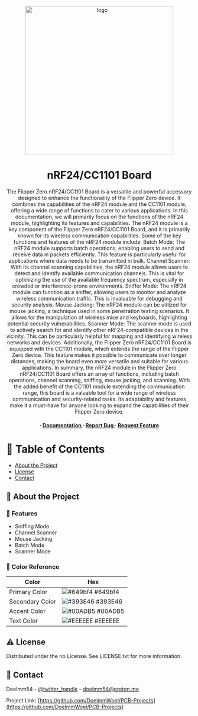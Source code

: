 <div align='center'>

<img src=https://i.imgur.com/zt75BBB.jpeg alt="logo" width=400 height=401 />

<h1>nRF24/CC1101 Board</h1>
<p>The Flipper Zero nRF24/CC1101 Board is a versatile and powerful accessory designed to enhance the functionality of the Flipper Zero device. It combines the capabilities of the nRF24 module and the CC1101 module, offering a wide range of functions to cater to various applications. In this documentation, we will primarily focus on the functions of the nRF24 module, highlighting its features and capabilities. The nRF24 module is a key component of the Flipper Zero nRF24/CC1101 Board, and it is primarily known for its wireless communication capabilities. Some of the key functions and features of the nRF24 module include: Batch Mode: The nRF24 module supports batch operations, enabling users to send and receive data in packets efficiently. This feature is particularly useful for applications where data needs to be transmitted in bulk. Channel Scanner: With its channel scanning capabilities, the nRF24 module allows users to detect and identify available communication channels. This is vital for optimizing the use of the available frequency spectrum, especially in crowded or interference-prone environments. Sniffer Mode: The nRF24 module can function as a sniffer, allowing users to monitor and analyze wireless communication traffic. This is invaluable for debugging and security analysis. Mouse Jacking: The nRF24 module can be utilized for mouse jacking, a technique used in some penetration testing scenarios. It allows for the manipulation of wireless mice and keyboards, highlighting potential security vulnerabilities. Scanner Mode: The scanner mode is used to actively search for and identify other nRF24-compatible devices in the vicinity. This can be particularly helpful for mapping and identifying wireless networks and devices. Additionally, the Flipper Zero nRF24/CC1101 Board is equipped with the CC1101 module, which extends the range of the Flipper Zero device. This feature makes it possible to communicate over longer distances, making the board even more versatile and suitable for various applications. In summary, the nRF24 module in the Flipper Zero nRF24/CC1101 Board offers an array of functions, including batch operations, channel scanning, sniffing, mouse jacking, and scanning. With the added benefit of the CC1101 module extending the communication range, this board is a valuable tool for a wide range of wireless communication and security-related tasks. Its adaptability and features make it a must-have for anyone looking to expand the capabilities of their Flipper Zero device.</p>

<h4> <span> · </span> <a href="https://github.com/Doelmm/Flipper Zero nRF24/CC1101 Board Doccumentation/blob/master/README.md"> Documentation </a> <span> · </span> <a href="https://github.com/Doelmm/Flipper Zero nRF24/CC1101 Board Doccumentation/issues"> Report Bug </a> <span> · </span> <a href="https://github.com/Doelmm/Flipper Zero nRF24/CC1101 Board Doccumentation/issues"> Request Feature </a> </h4>


</div>

# :notebook_with_decorative_cover: Table of Contents

- [About the Project](#star2-about-the-project)
- [License](#warning-license)
- [Contact](#handshake-contact)


## :star2: About the Project

### :dart: Features
- Sniffing Mode
- Channel Scanner
- Mouse Jacking
- Batch Mode
- Scanner Mode


### :art: Color Reference
| Color | Hex |
| --------------- | ---------------------------------------------------------------- |
| Primary Color | ![#649bf4](https://via.placeholder.com/10/649bf4?text=+) #649bf4 |
| Secondary Color | ![#393E46](https://via.placeholder.com/10/393E46?text=+) #393E46 |
| Accent Color | ![#00ADB5](https://via.placeholder.com/10/00ADB5?text=+) #00ADB5 |
| Text Color | ![#EEEEEE](https://via.placeholder.com/10/EEEEEE?text=+) #EEEEEE |

## :warning: License

Distributed under the no License. See LICENSE.txt for more information.

## :handshake: Contact

Doelmm54 - [@twitter_handle](https://twitter.com/Doelmm_54) - doelmm54@proton.me

Project Link: [https://github.com/DoelmmWoel/PCB-Projects](https://github.com/DoelmmWoel/PCB-Projects)
